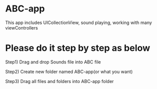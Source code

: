 # ABC-app
This app includes UICollectionView, sound playing, working with many viewControllers
<h1>Please do it step by step as below</h1>
Step1) Drag and drop Sounds file into ABC file

Step2) Create new folder named ABC-app(or what you want)

Step3) Drag all files and folders into ABC-app folder
